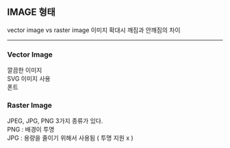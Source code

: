 ## IMAGE 형태

vector image vs raster image
  이미지 확대시 깨짐과 안깨짐의 차이
<hr>

### Vector Image
  깔끔한 이미지<br>
  SVG 이미지 사용<br>
  폰트
  
### Raster Image
  JPEG, JPG, PNG 3가지 종류가 있다.<br>
  PNG : 배경이 투명<br>
  JPG : 용량을 줄이기 위해서 사용됨 ( 투명 지원 x )
